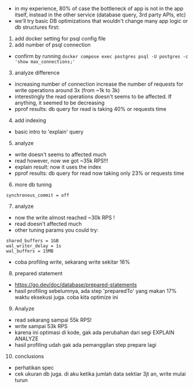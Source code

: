 - in my experience, 80% of case the bottleneck of app is not in the app itself, instead in the other service (database query, 3rd party APIs, etc)
- we'll try basic DB optimizations that wouldn't change many app logic or db structures first:

1. add docker setting for psql config file
2. add number of psql connection
  - confirm by running `docker compose exec postgres psql -U postgres -c 'show max_connections;'`
3. analyze difference
  - increasing number of connection increase the number of requests for write operations around 3x (from ~1k to 3k)
  - interestingly the read operations doesn't seems to be affected. If anything, it seemed to be decreasing
  - pprof results: db query for read is taking 40% or requests time
4. add indexing
  - basic intro to 'explain' query
5. analyze
  - write doesn't seems to affected much
  - read however, now we got ~35k RPS!!!
  - explain result: now it uses the index
  - pprof results: db query for read now taking only 23% or requests time
6. more db tuning
  ```
  synchronous_commit = off
  ```
7. analyze
  - now the write almost reached ~30k RPS !
  - read doesn't affected much
  - other tuning params you could try:
  ```
  shared_buffers = 1GB
  wal_writer_delay = 1s
  wal_buffers = 15MB
  ```
  - coba profiling write, sekarang write sekitar 16%
8. prepared statement
  - https://go.dev/doc/database/prepared-statements
  - hasil profiling sebelumnya, ada step 'preparedTo' yang makan 17% waktu eksekusi juga. coba kita optimize ini
9. Analyze
  - read sekarang sampai 55k RPS!
  - write sampai 53k RPS
  - karena ini optimasi di kode, gak ada perubahan dari segi EXPLAIN ANALYZE
  - hasil profiling udah gak ada pemanggilan step prepare lagi
10. conclusions
  - perhatikan spec
  - cek ukuran db juga. di aku ketika jumlah data sektiar 3jt an, write mulai turun
